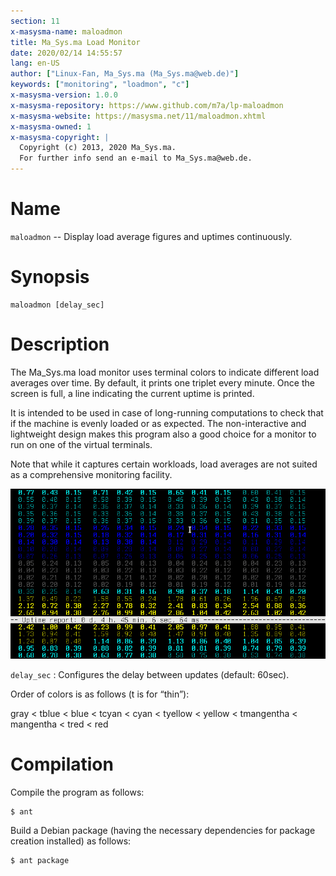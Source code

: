 ```yaml
---
section: 11
x-masysma-name: maloadmon
title: Ma_Sys.ma Load Monitor
date: 2020/02/14 14:55:57
lang: en-US
author: ["Linux-Fan, Ma_Sys.ma (Ma_Sys.ma@web.de)"]
keywords: ["monitoring", "loadmon", "c"]
x-masysma-version: 1.0.0
x-masysma-repository: https://www.github.com/m7a/lp-maloadmon
x-masysma-website: https://masysma.net/11/maloadmon.xhtml
x-masysma-owned: 1
x-masysma-copyright: |
  Copyright (c) 2013, 2020 Ma_Sys.ma.
  For further info send an e-mail to Ma_Sys.ma@web.de.
---
```

Name
====

`maloadmon` -- Display load average figures and uptimes continuously.

Synopsis
========

	maloadmon [delay_sec]

Description
===========

The Ma_Sys.ma load monitor uses terminal colors to indicate different load
averages over time. By default, it prints one triplet every minute. Once the
screen is full, a line indicating the current uptime is printed.

It is intended to be used in case of long-running computations to check that
if the machine is evenly loaded or as expected. The non-interactive and
lightweight design makes this program also a good choice for a monitor to run
on one of the virtual terminals.

Note that while it captures certain workloads, load averages are not suited
as a comprehensive monitoring facility.

![`maloadmon` Screenshot with `delay_sec=5` on a lowly loaded Laptop](maloadmon_att/scr.png)

`delay_sec`
:   Configures the delay between updates (default: 60sec).

Order of colors is as follows (t is for “thin”):

gray < tblue < blue < tcyan < cyan < tyellow < yellow < tmangentha < mangentha
< tred < red

Compilation
===========

Compile the program as follows:

	$ ant

Build a Debian package (having the necessary dependencies for package creation
installed) as follows:

	$ ant package
